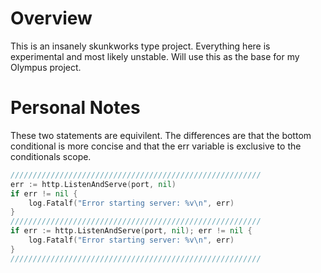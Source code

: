 # Overview
This is an insanely skunkworks type project. Everything here is experimental and most likely unstable.
Will use this as the base for my Olympus project.


# Personal Notes


These two statements are equivilent. The differences are that the bottom conditional is more concise and that the err variable is exclusive to the conditionals scope.
```go
////////////////////////////////////////////////////////
err := http.ListenAndServe(port, nil)
if err != nil {
    log.Fatalf("Error starting server: %v\n", err)
}
////////////////////////////////////////////////////////
if err := http.ListenAndServe(port, nil); err != nil {
    log.Fatalf("Error starting server: %v\n", err)
}
////////////////////////////////////////////////////////
```